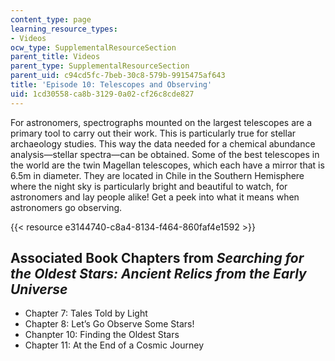 ```yaml
---
content_type: page
learning_resource_types:
- Videos
ocw_type: SupplementalResourceSection
parent_title: Videos
parent_type: SupplementalResourceSection
parent_uid: c94cd5fc-7beb-30c8-579b-9915475af643
title: 'Episode 10: Telescopes and Observing'
uid: 1cd30558-ca8b-3129-0a02-cf26c8cde827
---
```


For astronomers, spectrographs mounted on the largest telescopes are a primary tool to carry out their work. This is particularly true for stellar archaeology studies. This way the data needed for a chemical abundance analysis—stellar spectra—can be obtained. Some of the best telescopes in the world are the twin Magellan telescopes, which each have a mirror that is 6.5m in diameter. They are located in Chile in the Southern Hemisphere where the night sky is particularly bright and beautiful to watch, for astronomers and lay people alike! Get a peek into what it means when astronomers go observing. 

{{< resource e3144740-c8a4-8134-f464-860faf4e1592 >}}

Associated Book Chapters from _Searching for the Oldest Stars: Ancient Relics from the Early Universe_
------------------------------------------------------------------------------------------------------

*   Chapter 7: Tales Told by Light
*   Chapter 8: Let’s Go Observe Some Stars!
*   Chanpter 10: Finding the Oldest Stars
*   Chapter 11: At the End of a Cosmic Journey